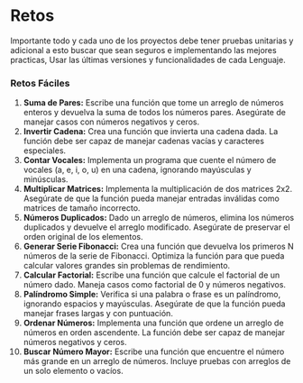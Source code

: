 # Retos

Importante todo y cada uno de los proyectos debe tener pruebas unitarias y adicional a esto buscar que sean seguros e implementando las mejores practicas, Usar las últimas versiones y funcionalidades de cada Lenguaje.

### Retos Fáciles

1. **Suma de Pares:** Escribe una función que tome un arreglo de números enteros y devuelva la suma de todos los números pares. Asegúrate de manejar casos con números negativos y ceros.
2. **Invertir Cadena:** Crea una función que invierta una cadena dada. La función debe ser capaz de manejar cadenas vacías y caracteres especiales.
3. **Contar Vocales:** Implementa un programa que cuente el número de vocales (a, e, i, o, u) en una cadena, ignorando mayúsculas y minúsculas.
4. **Multiplicar Matrices:** Implementa la multiplicación de dos matrices 2x2. Asegúrate de que la función pueda manejar entradas inválidas como matrices de tamaño incorrecto.
5. **Números Duplicados:** Dado un arreglo de números, elimina los números duplicados y devuelve el arreglo modificado. Asegúrate de preservar el orden original de los elementos.
6. **Generar Serie Fibonacci:** Crea una función que devuelva los primeros N números de la serie de Fibonacci. Optimiza la función para que pueda calcular valores grandes sin problemas de rendimiento.
7. **Calcular Factorial:** Escribe una función que calcule el factorial de un número dado. Maneja casos como factorial de 0 y números negativos.
8. **Palíndromo Simple:** Verifica si una palabra o frase es un palíndromo, ignorando espacios y mayúsculas. Asegúrate de que la función pueda manejar frases largas y con puntuación.
9. **Ordenar Números:** Implementa una función que ordene un arreglo de números en orden ascendente. La función debe ser capaz de manejar números negativos y ceros.
10. **Buscar Número Mayor:** Escribe una función que encuentre el número más grande en un arreglo de números. Incluye pruebas con arreglos de un solo elemento o vacíos.


